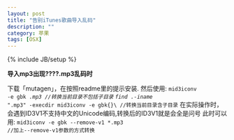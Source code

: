 ```yaml
---
layout: post
title: "告别iTunes歌曲导入乱码"
description: ""
category: 苹果
tags: [OSX]
---
```

{% include JB/setup %}
        	
  **导入mp3出现????.mp3乱码时**

下载「mutagen」，在按照readme里的提示安装.
然后使用:
	<code>mid3iconv -e gbk *.mp3 //转换当前目录不包括子目录</code>
	<code>find .-iname "*.mp3" -execdir mid3iconv -e gbk{}\ //转换当前目录含子目录</code>
在实际操作时，会遇到ID3V1不支持中文的Unicode编码,转换后的ID3V1就是会全是问号
此时可以用:
	<code>mid3iconv -e gbk --remove-v1 *.mp3 //加上--remove-v1参数的方式转换</code>
